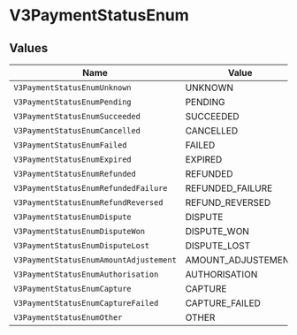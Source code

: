 # V3PaymentStatusEnum


## Values

| Name                                   | Value                                  |
| -------------------------------------- | -------------------------------------- |
| `V3PaymentStatusEnumUnknown`           | UNKNOWN                                |
| `V3PaymentStatusEnumPending`           | PENDING                                |
| `V3PaymentStatusEnumSucceeded`         | SUCCEEDED                              |
| `V3PaymentStatusEnumCancelled`         | CANCELLED                              |
| `V3PaymentStatusEnumFailed`            | FAILED                                 |
| `V3PaymentStatusEnumExpired`           | EXPIRED                                |
| `V3PaymentStatusEnumRefunded`          | REFUNDED                               |
| `V3PaymentStatusEnumRefundedFailure`   | REFUNDED_FAILURE                       |
| `V3PaymentStatusEnumRefundReversed`    | REFUND_REVERSED                        |
| `V3PaymentStatusEnumDispute`           | DISPUTE                                |
| `V3PaymentStatusEnumDisputeWon`        | DISPUTE_WON                            |
| `V3PaymentStatusEnumDisputeLost`       | DISPUTE_LOST                           |
| `V3PaymentStatusEnumAmountAdjustement` | AMOUNT_ADJUSTEMENT                     |
| `V3PaymentStatusEnumAuthorisation`     | AUTHORISATION                          |
| `V3PaymentStatusEnumCapture`           | CAPTURE                                |
| `V3PaymentStatusEnumCaptureFailed`     | CAPTURE_FAILED                         |
| `V3PaymentStatusEnumOther`             | OTHER                                  |